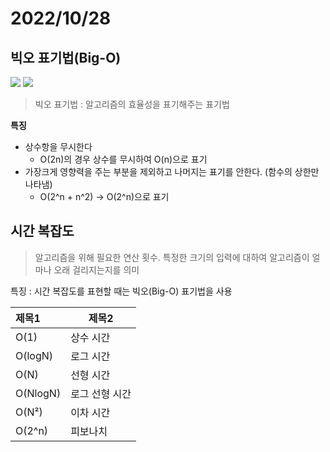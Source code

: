 # 2022/10/28
## 빅오 표기법(Big-O)

![](https://velog.velcdn.com/images/ririti/post/0a49ba68-a113-4bfc-af76-a45862b1633a/image.png)
![](https://velog.velcdn.com/images/ririti/post/67f83b1a-6826-45d7-9b02-273d6711d349/image.png)

> 빅오 표기법 : 알고리즘의 효율성을 표기해주는 표기법

**특징**
- 상수항을 무시한다
    - O(2n)의 경우 상수를 무시하여 O(n)으로 표기
- 가장크게 영향력을 주는 부분을 제외하고 나머지는 표기를 안한다. (함수의 상한만 나타냄)
    - O(2^n + n^2) -> O(2^n)으로 표기


## 시간 복잡도

> 알고리즘을 위해 필요한 연산 횟수. 특정한 크기의 입력에 대하여 알고리즘이 얼마나 오래 걸리지는지를 의미


특징 : 시간 복잡도를 표현할 때는 빅오(Big-O) 표기법을 사용


| 제목1 | 제목2 |
| :---- | ---- |
| O(1) | 상수 시간 |
| O(logN) | 로그 시간 |
|O(N)|선형 시간|
|O(NlogN)|로그 선형 시간|
|O(N²)|이차 시간|
|O(2^n)|피보나치 |